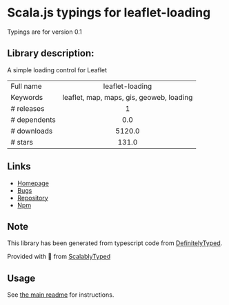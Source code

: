 
# Scala.js typings for leaflet-loading

Typings are for version 0.1

## Library description:
A simple loading control for Leaflet

|                    |                 |
| ------------------ | :-------------: |
| Full name          | leaflet-loading |
| Keywords           | leaflet, map, maps, gis, geoweb, loading |
| # releases         | 1 |
| # dependents       | 0.0 |
| # downloads        | 5120.0 |
| # stars            | 131.0 |

## Links
- [Homepage](https://github.com/ebrelsford/Leaflet.loading)
- [Bugs](https://github.com/ebrelsford/Leaflet.loading/issues)
- [Repository](https://github.com/ebrelsford/Leaflet.loading)
- [Npm](https://www.npmjs.com/package/leaflet-loading)
    


## Note
This library has been generated from typescript code from [DefinitelyTyped](https://definitelytyped.org).

Provided with :purple_heart: from [ScalablyTyped](https://github.com/oyvindberg/ScalablyTyped)

## Usage
See [the main readme](../../readme.md) for instructions.



